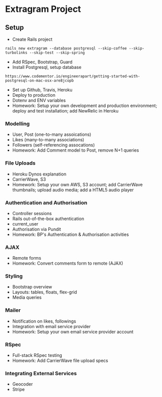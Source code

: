 # Extragram Project

## Setup
* Create Rails project
```
rails new extragram --database postgresql --skip-coffee --skip-turbolinks --skip-test --skip-spring
```
* Add RSpec, Bootstrap, Guard
* Install Postgresql, setup database
```
https://www.codementor.io/engineerapart/getting-started-with-postgresql-on-mac-osx-are8jcopb
```
* Set up Github, Travis, Heroku
* Deploy to production
* Dotenv and ENV variables
* Homework: Setup your own development and production environment; deploy and test installation; add NewRelic in Heroku

### Modelling
* User, Post (one-to-many assoications)
* Likes (many-to-many associations)
* Followers (self-referencing assocations)
* Homework: Add Comment model to Post, remove N+1 queries

### File Uploads
* Heroku Dynos explanation
* CarrierWave, S3
* Homework: Setup your own AWS, S3 account; add CarrierWave thumbnails; upload audio media; add a HTML5 audio player

### Authentication and Authorisation
* Controller sessions
* Rails out-of-the-box authentication
* current_user
* Authorisation via Pundit
* Homework: BP's Authentication & Authorisation activities 

### AJAX
* Remote forms
* Homework: Convert comments form to remote (AJAX)

### Styling
* Bootstrap overview
* Layouts: tables, floats, flex-grid
* Media queries

### Mailer
* Notification on likes, followings
* Integration with email service provider
* Homework: Setup your own email service provider account

### RSpec
* Full-stack RSpec testing
* Homework: Add CarrierWave file upload specs

### Integrating External Services
* Geocoder
* Stripe